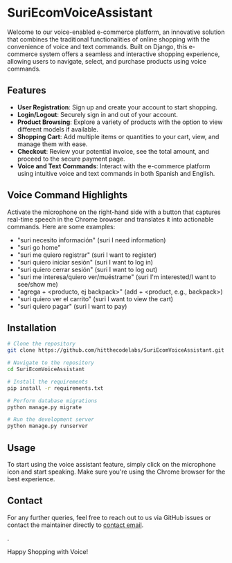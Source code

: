 # SuriEcomVoiceAssistant

Welcome to our voice-enabled e-commerce platform, an innovative solution that combines the traditional functionalities of online shopping with the convenience of voice and text commands. Built on Django, this e-commerce system offers a seamless and interactive shopping experience, allowing users to navigate, select, and purchase products using voice commands.

## Features

- **User Registration**: Sign up and create your account to start shopping.
- **Login/Logout**: Securely sign in and out of your account.
- **Product Browsing**: Explore a variety of products with the option to view different models if available.
- **Shopping Cart**: Add multiple items or quantities to your cart, view, and manage them with ease.
- **Checkout**: Review your potential invoice, see the total amount, and proceed to the secure payment page.
- **Voice and Text Commands**: Interact with the e-commerce platform using intuitive voice and text commands in both Spanish and English.

## Voice Command Highlights

Activate the microphone on the right-hand side with a button that captures real-time speech in the Chrome browser and translates it into actionable commands. Here are some examples:

- "suri necesito información" (suri I need information)
- "suri go home"
- "suri me quiero registrar" (suri I want to register)
- "suri quiero iniciar sesión" (suri I want to log in)
- "suri quiero cerrar sesión" (suri I want to log out)
- "suri me interesa/quiero ver/muéstrame" (suri I'm interested/I want to see/show me)
- "agrega + <producto, ej backpack>" (add + <product, e.g., backpack>)
- "suri quiero ver el carrito" (suri I want to view the cart)
- "suri quiero pagar" (suri I want to pay)

## Installation

```bash
# Clone the repository
git clone https://github.com/hitthecodelabs/SuriEcomVoiceAssistant.git

# Navigate to the repository
cd SuriEcomVoiceAssistant

# Install the requirements
pip install -r requirements.txt

# Perform database migrations
python manage.py migrate

# Run the development server
python manage.py runserver
```

## Usage

To start using the voice assistant feature, simply click on the microphone icon and start speaking. Make sure you're using the Chrome browser for the best experience.

## Contact
For any further queries, feel free to reach out to us via GitHub issues or contact the maintainer directly to <a href="mailto:jpaul@hitthecodelabs.com">contact email</a>.</p>
.

Happy Shopping with Voice!
